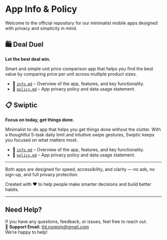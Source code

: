 # App Info & Policy

Welcome to the official repository for our minimalist mobile apps designed with privacy and simplicity in mind.

## 🛍️ Deal Duel
**Let the best deal win.**

Smart and simple unit price comparison app that helps you find the best value by comparing price per unit across multiple product sizes.

- 📄 [`info.md`](deal-duel/info.md) – Overview of the app, features, and key functionality.
- 📄 [`policy.md`](deal-duel/policy.md) – App privacy policy and data usage statement.

## 📋 Swiptic
**Focus on today, get things done.**

Minimalist to-do app that helps you get things done without the clutter. With a thoughtful 5-task daily limit and intuitive swipe gestures, Swiptic keeps you focused on what matters most.

- 📄 [`info.md`](swiptic/info.md) – Overview of the app, features, and key functionality.
- 📄 [`policy.md`](swiptic/policy.md) – App privacy policy and data usage statement.

---

Both apps are designed for speed, accessibility, and clarity — no ads, no sign-up, and full privacy protection.

Created with ❤️ to help people make smarter decisions and build better habits.

---

## Need Help?

If you have any questions, feedback, or issues, feel free to reach out.  
📩 **Support Email:** [tld.noreply@gmail.com](mailto:tld.noreply@gmail.com)  
We’re happy to help!